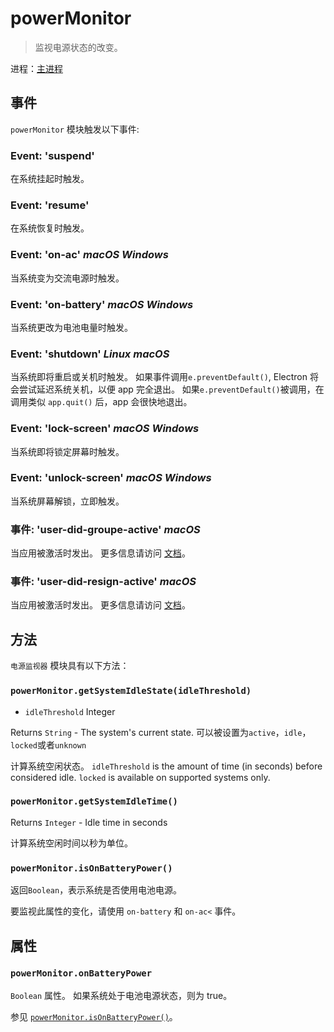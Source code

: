 # powerMonitor

> 监视电源状态的改变。

进程：[主进程](../glossary.md#main-process)

## 事件

` powerMonitor ` 模块触发以下事件:

### Event: 'suspend'

在系统挂起时触发。

### Event: 'resume'

在系统恢复时触发。

### Event: 'on-ac' _macOS_ _Windows_

当系统变为交流电源时触发。

### Event: 'on-battery' _macOS_  _Windows_

当系统更改为电池电量时触发。

### Event: 'shutdown' _Linux_ _macOS_

当系统即将重启或关机时触发。 如果事件调用`e.preventDefault()`, Electron 将会尝试延迟系统关机，以便 app 完全退出。 如果`e.preventDefault()`被调用，在调用类似 `app.quit()` 后，app 会很快地退出。

### Event: 'lock-screen' _macOS_ _Windows_

当系统即将锁定屏幕时触发。

### Event: 'unlock-screen' _macOS_ _Windows_

当系统屏幕解锁，立即触发。

### 事件: 'user-did-groupe-active' _macOS_

当应用被激活时发出。 更多信息请访问 [文档](https://developer.apple.com/documentation/appkit/nsworkspacesessiondidbecomeactivenotification?language=objc)。

### 事件: 'user-did-resign-active' _macOS_

当应用被激活时发出。 更多信息请访问 [文档](https://developer.apple.com/documentation/appkit/nsworkspacesessiondidresignactivenotification?language=objc)。

## 方法

`电源监视器` 模块具有以下方法：

### `powerMonitor.getSystemIdleState(idleThreshold)`

* `idleThreshold` Integer

Returns `String` - The system's current state. 可以被设置为`active`，`idle`，`locked`或者`unknown`

计算系统空闲状态。 `idleThreshold` is the amount of time (in seconds) before considered idle.  `locked` is available on supported systems only.

### `powerMonitor.getSystemIdleTime()`

Returns `Integer` - Idle time in seconds

计算系统空闲时间以秒为单位。

### `powerMonitor.isOnBatteryPower()`

返回`Boolean`，表示系统是否使用电池电源。

要监视此属性的变化，请使用 `on-battery` 和 `on-ac<` 事件。

## 属性

### `powerMonitor.onBatteryPower`

`Boolean` 属性。 如果系统处于电池电源状态，则为 true。

参见 [`powerMonitor.isOnBatteryPower()`](#powermonitorisonbatterypower)。
